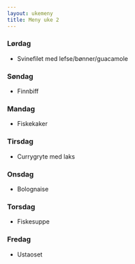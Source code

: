 ```yaml
---
layout: ukemeny
title: Meny uke 2
---
```


### Lørdag

- Svinefilet med lefse/bønner/guacamole

### Søndag

- Finnbiff

### Mandag

- Fiskekaker

### Tirsdag

- Currygryte med laks

### Onsdag

- Bolognaise

### Torsdag

- Fiskesuppe

### Fredag

- Ustaoset

